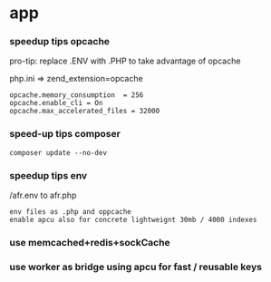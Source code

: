 # app


### speedup tips opcache

pro-tip: replace .ENV with .PHP to take advantage of opcache

php.ini => zend_extension=opcache


    opcache.memory_consumption	= 256
    opcache.enable_cli = On
    opcache.max_accelerated_files = 32000



### speed-up tips composer

    composer update --no-dev

### speedup tips env

/afr.env to afr.php 

    env files as .php and oppcache
    enable apcu also for concrete lightweignt 30mb / 4000 indexes

### use memcached+redis+sockCache
### use worker as bridge using apcu for fast / reusable keys